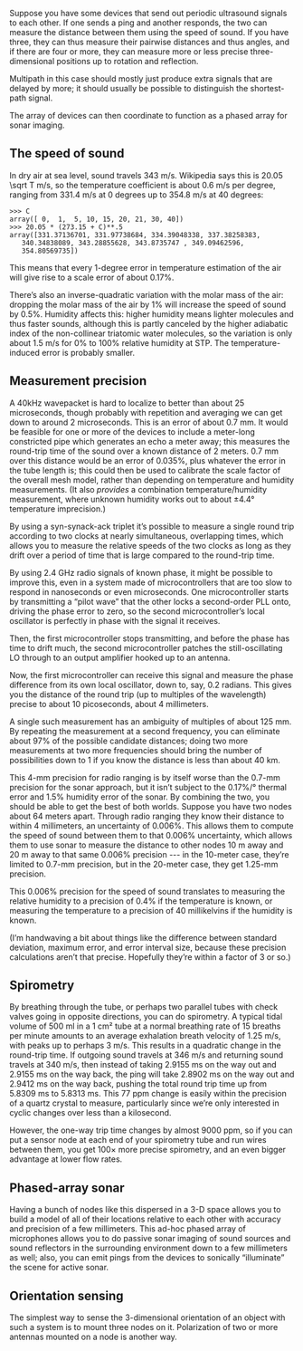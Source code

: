 Suppose you have some devices that send out periodic ultrasound
signals to each other.  If one sends a ping and another responds, the
two can measure the distance between them using the speed of sound.
If you have three, they can thus measure their pairwise distances and
thus angles, and if there are four or more, they can measure more or
less precise three-dimensional positions up to rotation and
reflection.

Multipath in this case should mostly just produce extra signals that
are delayed by more; it should usually be possible to distinguish the
shortest-path signal.

The array of devices can then coordinate to function as a phased array
for sonar imaging.

The speed of sound
------------------

In dry air at sea level, sound travels 343 m/s.  Wikipedia says this
is 20.05 \sqrt T m/s, so the temperature coefficient is about 0.6 m/s
per degree, ranging from 331.4 m/s at 0 degrees up to 354.8 m/s at 40
degrees:

    >>> C
    array([ 0,  1,  5, 10, 15, 20, 21, 30, 40])
    >>> 20.05 * (273.15 + C)**.5
    array([331.37136701, 331.97738684, 334.39048338, 337.38258383,
	   340.34838089, 343.28855628, 343.8735747 , 349.09462596,
	   354.80569735])

This means that every 1-degree error in temperature estimation of the
air will give rise to a scale error of about 0.17%.

There’s also an inverse-quadratic variation with the molar mass of the
air: dropping the molar mass of the air by 1% will increase the speed
of sound by 0.5%.  Humidity affects this: higher humidity means
lighter molecules and thus faster sounds, although this is partly
canceled by the higher adiabatic index of the non-collinear triatomic
water molecules, so the variation is only about 1.5 m/s for 0% to 100%
relative humidity at STP.  The temperature-induced error is probably
smaller.

Measurement precision
---------------------

A 40kHz wavepacket is hard to localize to better than about 25
microseconds, though probably with repetition and averaging we can get
down to around 2 microseconds.  This is an error of about 0.7 mm.  It
would be feasible for one or more of the devices to include a
meter-long constricted pipe which generates an echo a meter away; this
measures the round-trip time of the sound over a known distance of 2
meters.  0.7 mm over this distance would be an error of 0.035%, plus
whatever the error in the tube length is; this could then be used to
calibrate the scale factor of the overall mesh model, rather than
depending on temperature and humidity measurements.  (It also
*provides* a combination temperature/humidity measurement, where
unknown humidity works out to about ±4.4° temperature imprecision.)

By using a syn-synack-ack triplet it’s possible to measure a single
round trip according to two clocks at nearly simultaneous, overlapping
times, which allows you to measure the relative speeds of the two
clocks as long as they drift over a period of time that is large
compared to the round-trip time.

By using 2.4 GHz radio signals of known phase, it might be possible to
improve this, even in a system made of microcontrollers that are too
slow to respond in nanoseconds or even microseconds.  One
microcontroller starts by transmitting a “pilot wave” that the other
locks a second-order PLL onto, driving the phase error to zero, so the
second microcontroller’s local oscillator is perfectly in phase with
the signal it receives.

Then, the first microcontroller stops transmitting, and before the
phase has time to drift much, the second microcontroller patches the
still-oscillating LO through to an output amplifier hooked up to an
antenna.

Now, the first microcontroller can receive this signal and measure the
phase difference from its own local oscillator, down to, say, 0.2
radians.  This gives you the distance of the round trip (up to
multiples of the wavelength) precise to about 10 picoseconds, about 4
millimeters.

A single such measurement has an ambiguity of multiples of about 125
mm.  By repeating the measurement at a second frequency, you can
eliminate about 97% of the possible candidate distances; doing two
more measurements at two more frequencies should bring the number of
possibilities down to 1 if you know the distance is less than about 40
km.

This 4-mm precision for radio ranging is by itself worse than the
0.7-mm precision for the sonar approach, but it isn’t subject to the
0.17%/° thermal error and 1.5% humidity error of the sonar.  By
combining the two, you should be able to get the best of both worlds.
Suppose you have two nodes about 64 meters apart.  Through radio
ranging they know their distance to within 4 millimeters, an
uncertainty of 0.006%.  This allows them to compute the speed of sound
between them to that 0.006% uncertainty, which allows them to use
sonar to measure the distance to other nodes 10 m away and 20 m away
to that same 0.006% precision --- in the 10-meter case, they’re
limited to 0.7-mm precision, but in the 20-meter case, they get
1.25-mm precision.

This 0.006% precision for the speed of sound translates to measuring
the relative humidity to a precision of 0.4% if the temperature is
known, or measuring the temperature to a precision of 40 millikelvins
if the humidity is known.

(I’m handwaving a bit about things like the difference between
standard deviation, maximum error, and error interval size, because
these precision calculations aren’t that precise.  Hopefully they’re
within a factor of 3 or so.)

Spirometry
----------

By breathing through the tube, or perhaps two parallel tubes with
check valves going in opposite directions, you can do spirometry.  A
typical tidal volume of 500 ml in a 1 cm² tube at a normal breathing
rate of 15 breaths per minute amounts to an average exhalation breath
velocity of 1.25 m/s, with peaks up to perhaps 3 m/s.  This results in
a quadratic change in the round-trip time.  If outgoing sound travels
at 346 m/s and returning sound travels at 340 m/s, then instead of
taking 2.9155 ms on the way out and 2.9155 ms on the way back, the
ping will take 2.8902 ms on the way out and 2.9412 ms on the way back,
pushing the total round trip time up from 5.8309 ms to 5.8313 ms.
This 77 ppm change is easily within the precision of a quartz crystal
to measure, particularly since we’re only interested in cyclic changes
over less than a kilosecond.

However, the one-way trip time changes by almost 9000 ppm, so if you
can put a sensor node at each end of your spirometry tube and run
wires between them, you get 100× more precise spirometry, and an even
bigger advantage at lower flow rates.

Phased-array sonar
------------------

Having a bunch of nodes like this dispersed in a 3-D space allows you
to build a model of all of their locations relative to each other with
accuracy and precision of a few millimeters.  This ad-hoc phased array
of microphones allows you to do passive sonar imaging of sound sources
and sound reflectors in the surrounding environment down to a few
millimeters as well; also, you can emit pings from the devices
to sonically “illuminate” the scene for active sonar.

Orientation sensing
-------------------

The simplest way to sense the 3-dimensional orientation of an object
with such a system is to mount three nodes on it.  Polarization of two
or more antennas mounted on a node is another way.
